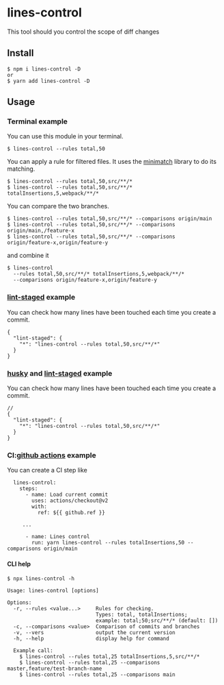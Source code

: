 # lines-control
This tool should you control the scope of diff changes


## Install
```
$ npm i lines-control -D
or
$ yarn add lines-control -D
```

## Usage
### Terminal example
You can use this module in your terminal.
```
$ lines-control --rules total,50
```

You can apply a rule for filtered files.
It uses the [minimatch](https://github.com/isaacs/minimatch) library to do its matching.
```
$ lines-control --rules total,50,src/**/*
$ lines-control --rules total,50,src/**/* totalInsertions,5,webpack/**/*
```

You can compare the two branches.
```
$ lines-control --rules total,50,src/**/* --comparisons origin/main
$ lines-control --rules total,50,src/**/* --comparisons origin/main,/feature-x
$ lines-control --rules total,50,src/**/* --comparisons origin/feature-x,origin/feature-y
```

and combine it
```
$ lines-control
  --rules total,50,src/**/* totalInsertions,5,webpack/**/*
  --comparisons origin/feature-x,origin/feature-y
```


### [lint-staged](https://github.com/okonet/lint-staged) example
You can check how many lines have been touched each time you create a commit.
```
{
  "lint-staged": {
    "*": "lines-control --rules total,50,src/**/*"
  }
}
```

### [husky](https://github.com/typicode/husky) and [lint-staged](https://github.com/okonet/lint-staged) example
You can check how many lines have been touched each time you create a commit.
```
//
{
  "lint-staged": {
    "*": "lines-control --rules total,50,src/**/*"
  }
}
```

### CI:[github actions](https://github.com/features/actions) example
You can create a CI step like
```
  lines-control:
    steps:
      - name: Load current commit
        uses: actions/checkout@v2
        with:
          ref: ${{ github.ref }}

     ...

      - name: Lines control
        run: yarn lines-control --rules totalInsertions,50 --comparisons origin/main
```


#### CLI help
```
$ npx lines-control -h

Usage: lines-control [options]

Options:
  -r, --rules <value...>     Rules for checking.
                             Types: total, totalInsertions;
                             example: total;50;src/**/* (default: [])
  -c, --comparisons <value>  Comparison of commits and branches
  -v, --vers                 output the current version
  -h, --help                 display help for command

  Example call:
    $ lines-control --rules total,25 totalInsertions,5,src/**/*
    $ lines-control --rules total,25 --comparisons master,feature/test-branch-name
    $ lines-control --rules total,25 --comparisons main
```

